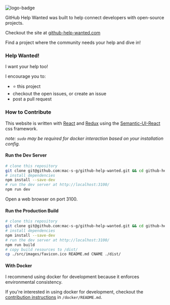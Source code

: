 ![logo-badge](https://github.com/mac-s-g/github-help-wanted/blob/master/src/images/logo-full.png?raw=true)

GitHub Help Wanted was built to help connect developers with open-source projects.

Checkout the site at [github-help-wanted.com](http://github-help-wanted.com)

Find a project where the community needs your help and dive in!

### Help Wanted!

I want your help too!

I encourage you to:
 * :star: this project
 * checkout the open issues, or create an issue
 * post a pull request

### How to Contribute

This website is written with [React](https://github.com/facebook/react) and [Redux](https://github.com/reactjs/redux) using the [Semantic-UI-React](https://react.semantic-ui.com) css framework.

*note: `sudo` may be required for docker interaction based on your installation config.*

#### Run the Dev Server

```bash
# clone this repository
git clone git@github.com:mac-s-g/github-help-wanted.git && cd github-help-wanted
# install dependencies
npm install --save-dev
# run the dev server at http://localhost:3100/
npm run dev
```
Open a web browser on port 3100.

#### Run the Production Build

```bash
# clone this repository
git clone git@github.com:mac-s-g/github-help-wanted.git && cd github-help-wanted
# install dependencies
npm install --save-dev
# run the dev server at http://localhost:3100/
npm run build
# copy build resources to /dist/
cp ./src/images/favicon.ico README.md CNAME ./dist/
```

#### With Docker

I recommend using docker for development because it enforces environmental consistency.

If you're interested in using docker for development, checkout the [contribution instructions](https://github.com/mac-s-g/github-help-wanted/blob/master/docker/README.md) in `/docker/README.md`.